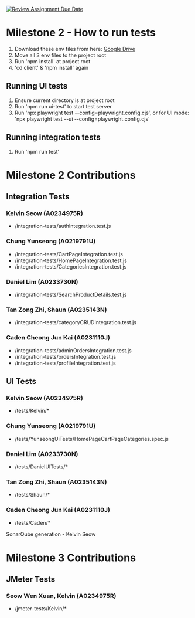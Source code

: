 [![Review Assignment Due Date](https://classroom.github.com/assets/deadline-readme-button-22041afd0340ce965d47ae6ef1cefeee28c7c493a6346c4f15d667ab976d596c.svg)](https://classroom.github.com/a/Lq2be5ao)

# Milestone 2 - How to run tests

1. Download these env files from here: [Google Drive](https://drive.google.com/drive/folders/1X1ibo3JVlgANbw4X6V6zR-BPW2oAaF6p?usp=drive_link)
2. Move all 3 env files to the project root
3. Run 'npm install' at project root
4. 'cd client' & 'npm install' again

## Running UI tests

1. Ensure current directory is at project root
2. Run 'npm run ui-test' to start test server
3. Run 'npx playwright test --config=playwright.config.cjs', or for UI mode: 'npx playwright test --ui --config=playwright.config.cjs'

## Running integration tests

1. Run 'npm run test'

# Milestone 2 Contributions

## Integration Tests

### Kelvin Seow (A0234975R)

- /integration-tests/authIntegration.test.js

### Chung Yunseong (A0219791U)

- /integration-tests/CartPageIntegration.test.js
- /integration-tests/HomePageIntegration.test.js
- /integration-tests/CategoriesIntegration.test.js

### Daniel Lim (A0233730N)

- /integration-tests/SearchProductDetails.test.js

### Tan Zong Zhi, Shaun (A0235143N)

- /integration-tests/categoryCRUDIntegration.test.js

### Caden Cheong Jun Kai (A0231110J)

- /integration-tests/adminOrdersIntegration.test.js
- /integration-tests/ordersIntegration.test.js
- /integration-tests/profileIntegration.test.js

## UI Tests

### Kelvin Seow (A0234975R)

- /tests/Kelvin/*

### Chung Yunseong (A0219791U)

- /tests/YunseongUiTests/HomePageCartPageCategories.spec.js

### Daniel Lim (A0233730N)

- /tests/DanielUITests/*

### Tan Zong Zhi, Shaun (A0235143N)

- /tests/Shaun/*

### Caden Cheong Jun Kai (A0231110J)

- /tests/Caden/*

SonarQube generation - Kelvin Seow

# Milestone 3 Contributions

## JMeter Tests

### Seow Wen Xuan, Kelvin (A0234975R)

- /jmeter-tests/Kelvin/*
